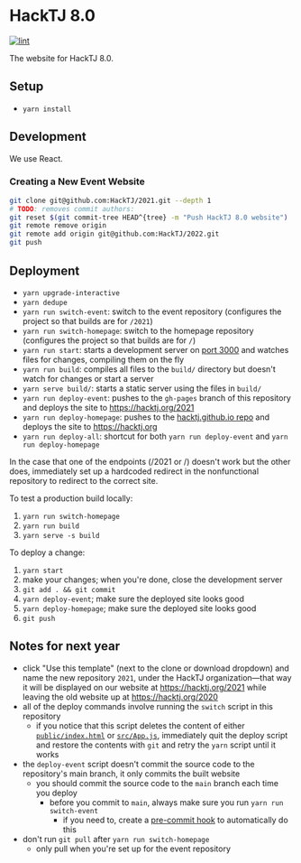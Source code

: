 # HackTJ 8.0

[![lint](https://github.com/HackTJ/2021/workflows/lint/badge.svg?event=push)](https://github.com/HackTJ/2021/actions?query=workflow%3Alint)

The website for HackTJ 8.0.

## Setup

- `yarn install`

## Development

We use React.

### Creating a New Event Website

```sh
git clone git@github.com:HackTJ/2021.git --depth 1
# TODO: removes commit authors:
git reset $(git commit-tree HEAD^{tree} -m "Push HackTJ 8.0 website")  # squash all commits into 1
git remote remove origin
git remote add origin git@github.com:HackTJ/2022.git
git push
```

## Deployment

- `yarn upgrade-interactive`
- `yarn dedupe`
- `yarn run switch-event`: switch to the event repository (configures the project so that builds are for `/2021`)
- `yarn run switch-homepage`: switch to the homepage repository (configures the project so that builds are for `/`)
- `yarn run start`: starts a development server on [port 3000](localhost:3000) and watches files for changes, compiling them on the fly
- `yarn run build`: compiles all files to the `build/` directory but doesn't watch for changes or start a server
- `yarn serve build/`: starts a static server using the files in `build/`
- `yarn run deploy-event`: pushes to the `gh-pages` branch of this repository and deploys the site to <https://hacktj.org/2021>
- `yarn run deploy-homepage`: pushes to the [hacktj.github.io repo](https://github.com/HackTJ/hacktj.github.io) and deploys the site to <https://hacktj.org>
- `yarn run deploy-all`: shortcut for both `yarn run deploy-event` and `yarn run deploy-homepage`

In the case that one of the endpoints (/2021 or /) doesn't work but the other does, immediately set up a hardcoded redirect in the nonfunctional repository to redirect to the correct site.

To test a production build locally:

1.  `yarn run switch-homepage`
2.  `yarn run build`
3.  `yarn serve -s build`

To deploy a change:

1.  `yarn start`
2.  make your changes; when you're done, close the development server
3.  `git add . && git commit`
4.  `yarn deploy-event`; make sure the deployed site looks good
5.  `yarn deploy-homepage`; make sure the deployed site looks good
6.  `git push`

## Notes for next year

- click "Use this template" (next to the clone or download dropdown) and name the new repository `2021`, under the HackTJ organization—that way it will be displayed on our website at <https://hacktj.org/2021> while leaving the old website up at <https://hacktj.org/2020>
- all of the deploy commands involve running the `switch` script in this repository
  - if you notice that this script deletes the content of either [`public/index.html`](public/index.html) or [`src/App.js`](src/App.js), immediately quit the deploy script and restore the contents with `git` and retry the `yarn` script until it works
- the `deploy-event` script doesn't commit the source code to the repository's main branch, it only commits the built website
  - you should commit the source code to the `main` branch each time you deploy
    - before you commit to `main`, always make sure you run `yarn run switch-event`
      - if you need to, create a [pre-commit hook](https://git-scm.com/docs/githooks#_pre_commit) to automatically do this
- don't run `git pull` after `yarn run switch-homepage`
  - only pull when you're set up for the event repository
